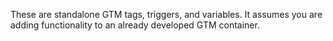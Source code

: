 These are standalone GTM tags, triggers, and variables. It assumes you are adding functionality to an already developed GTM container.
